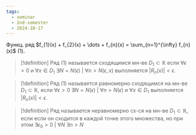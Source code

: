```yaml
---
tags:
  - seminar
  - 2nd-semester
  - 2024-10-17
---
```

Функц. ряд $f_{1}(x) + f_{2}(x) + \dots + f_{n}(x) = \sum_{n=1}^{\infty} f_{n}(x)$ (1).

> [!definition]
> Ряд (1) называется сходящимся мн-ве $D_{1} \subset \mathbb{R}$ если $\forall\epsilon > 0$ и $\forall x \in D_{1}$ $\exists N = N(\epsilon) \ | \ \forall n > N(\epsilon, x)$ выполняется $|R_{n}(x)| < \epsilon$.

> [!definition] 
> Ряд (1) называется равномерно сходящимся на мн-ве $D_{1} \subset \mathbb{R}$, если $\forall \epsilon > 0 \ \exists N = N(\epsilon ) \ | \ \forall n > N(\epsilon)$ и $\forall x \in D_{1}$ выполняется $|R_{n}(x)| < \epsilon$.

> [!definition] 
> Ряд называется неравномерно сх-ся на мн-ве $D_{1} \subset \mathbb{R}$, если если он сходится в каждой точке этого множества, но при этом $\exists \epsilon_{0} > 0 \ | \ \forall N \ \exists n > N$



